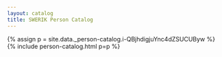 ```yaml
---
layout: catalog
title: SWERIK Person Catalog
---
```

{% assign p = site.data._person-catalog.i-QBjhdigjuYnc4dZSUCUByw %}
{% include person-catalog.html p=p %}

